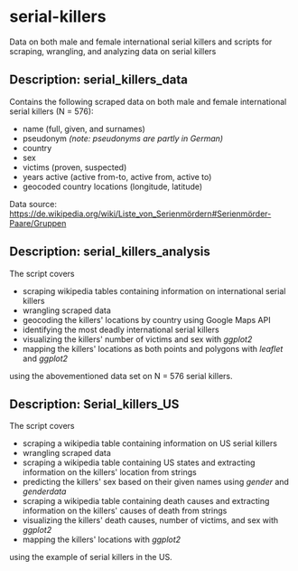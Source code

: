 # serial-killers
Data on both male and female international serial killers and scripts for scraping, wrangling, and analyzing data on serial killers

## Description: serial_killers_data

Contains the following scraped data on both male and female international serial killers (N = 576):

* name (full, given, and surnames)
* pseudonym *(note: pseudonyms are partly in German)*
* country
* sex
* victims (proven, suspected)
* years active (active from-to, active from, active to)
* geocoded country locations (longitude, latitude)

Data source: https://de.wikipedia.org/wiki/Liste_von_Serienmördern#Serienmörder-Paare/Gruppen

## Description: serial_killers_analysis

The script covers

* scraping wikipedia tables containing information on international serial killers
* wrangling scraped data
* geocoding the killers' locations by country using Google Maps API
* identifying the most deadly international serial killers
* visualizing the killers' number of victims and sex with *ggplot2*
* mapping the killers' locations as both points and polygons with *leaflet* and *ggplot2*
  
using the abovementioned data set on N = 576 serial killers.  

## Description: Serial_killers_US

The script covers

* scraping a wikipedia table containing information on US serial killers
* wrangling scraped data
* scraping a wikipedia table containing US states and extracting information on the killers' location from strings
* predicting the killers' sex based on their given names using *gender* and *genderdata*
* scraping a wikipedia table containing death causes and extracting information on the killers' causes of death from strings
* visualizing the killers' death causes, number of victims, and sex with *ggplot2*
* mapping the killers' locations with *ggplot2*

using the example of serial killers in the US. 
